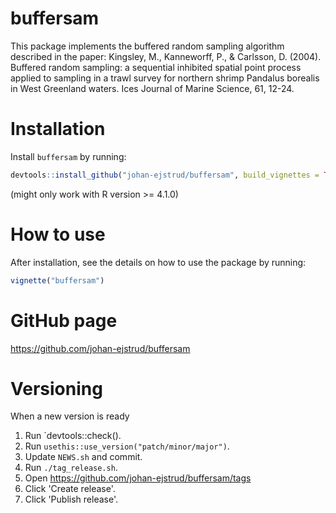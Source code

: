 # buffersam
This package implements the buffered random sampling algorithm described in the paper: Kingsley, M., Kanneworff, P., & Carlsson, D. (2004). Buffered random sampling: a sequential inhibited spatial point process applied to sampling in a trawl survey for northern shrimp Pandalus borealis in West Greenland waters. Ices Journal of Marine Science, 61, 12-24.

# Installation
Install `buffersam` by running:
```r
devtools::install_github("johan-ejstrud/buffersam", build_vignettes = TRUE)
```
(might only work with R version >= 4.1.0)

# How to use
After installation, see the details on how to use the package by running:
```r
vignette("buffersam")
```

# GitHub page
https://github.com/johan-ejstrud/buffersam

# Versioning
When a new version is ready
1. Run `devtools::check().
1. Run `usethis::use_version("patch/minor/major")`.
1. Update `NEWS.sh` and commit.
1. Run `./tag_release.sh`.
1. Open https://github.com/johan-ejstrud/buffersam/tags
1. Click 'Create release'.
1. Click 'Publish release'.
